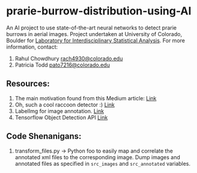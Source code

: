 # prarie-burrow-distribution-using-AI
An AI project to use state-of-the-art neural networks to detect prarie burrows in aerial images. Project undertaken at University of Colorado, Boulder for [Laboratory for Interdisciplinary Statistical Analysis](https://www.colorado.edu/lab/lisa/). For more information, contact:
1. Rahul Chowdhury <rach4930@colorado.edu>
2. Patricia Todd <pato7216@colorado.edu>
 



## Resources:

1. The main motivation found from this Medium article: [Link](https://towardsdatascience.com/creating-your-own-object-detector-ad69dda69c85)
2. Oh, such a cool raccoon detector :) [Link](https://github.com/datitran/raccoon_dataset) 
3. LabelImg for image annotation. [Link](https://github.com/tzutalin/labelImg)
4. Tensorflow Object Detection API [Link](https://github.com/tensorflow/models/tree/master/research/object_detection)



## Code Shenanigans:

1. transform_files.py -> Python foo to easily map and correlate the annotated xml files to the corresponding image. Dump images and annotated files as specified in `src_images` and `src_annotated` variables.
